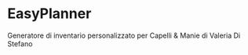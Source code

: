 # EasyPlanner
Generatore di inventario personalizzato per Capelli &amp; Manie di Valeria Di Stefano
